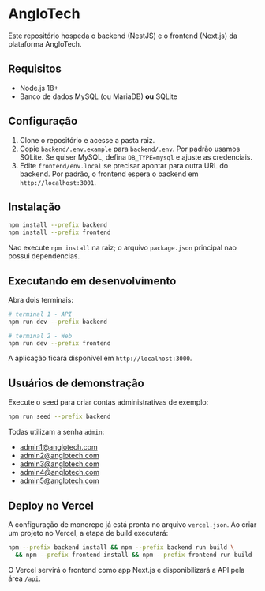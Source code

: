 # AngloTech

Este repositório hospeda o backend (NestJS) e o frontend (Next.js) da plataforma AngloTech.

## Requisitos

- Node.js 18+
- Banco de dados MySQL (ou MariaDB) **ou** SQLite

## Configuração

1. Clone o repositório e acesse a pasta raiz.
2. Copie `backend/.env.example` para `backend/.env`. Por padrão usamos SQLite. Se quiser MySQL, defina `DB_TYPE=mysql` e ajuste as credenciais.
3. Edite `frontend/env.local` se precisar apontar para outra URL do backend. Por padrão, o frontend espera o backend em `http://localhost:3001`.

## Instalação

```bash
npm install --prefix backend
npm install --prefix frontend
```

Nao execute `npm install` na raiz; o arquivo `package.json` principal nao possui dependencias.

## Executando em desenvolvimento

Abra dois terminais:

```bash
# terminal 1 - API
npm run dev --prefix backend

# terminal 2 - Web
npm run dev --prefix frontend
```

A aplicação ficará disponível em `http://localhost:3000`.

## Usuários de demonstração

Execute o seed para criar contas administrativas de exemplo:

```bash
npm run seed --prefix backend
```

Todas utilizam a senha `admin`:

- admin1@anglotech.com
- admin2@anglotech.com
- admin3@anglotech.com
- admin4@anglotech.com
- admin5@anglotech.com

## Deploy no Vercel

A configuração de monorepo já está pronta no arquivo `vercel.json`. Ao criar um projeto no Vercel, a etapa de build executará:

```bash
npm --prefix backend install && npm --prefix backend run build \
  && npm --prefix frontend install && npm --prefix frontend run build
```

O Vercel servirá o frontend como app Next.js e disponibilizará a API pela área `/api`.

